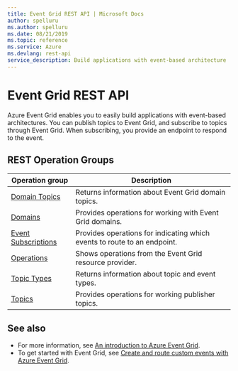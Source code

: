 ```yaml
---
title: Event Grid REST API | Microsoft Docs
author: spelluru
ms.author: spelluru
ms.date: 08/21/2019
ms.topic: reference
ms.service: Azure
ms.devlang: rest-api
service_description: Build applications with event-based architecture
---
```


# Event Grid REST API

Azure Event Grid enables you to easily build applications with event-based architectures. You can publish topics to Event Grid, and subscribe to topics through Event Grid. When subscribing, you provide an endpoint to respond to the event. 

## REST Operation Groups 

| Operation group | Description                                                        |
|-----------------|--------------------------------------------------------------------|
| [Domain Topics](xref:management.azure.com.eventgrid.domaintopics) | Returns information about Event Grid domain topics. |
| [Domains](xref:management.azure.com.eventgrid.domains) | Provides operations for working with Event Grid domains. |
| [Event Subscriptions](xref:management.azure.com.eventgrid.eventsubscriptions) | Provides operations for indicating which events to route to an endpoint. |
| [Operations](xref:management.azure.com.eventgrid.operations) | Shows operations from the Event Grid resource provider. |
| [Topic Types](xref:management.azure.com.eventgrid.topictypes) | Returns information about topic and event types. |
| [Topics](xref:management.azure.com.eventgrid.topics) | Provides operations for working publisher topics. |

## See also

- For more information, see [An introduction to Azure Event Grid](https://docs.microsoft.com/azure/event-grid/overview).
- To get started with Event Grid, see [Create and route custom events with Azure Event Grid](https://docs.microsoft.com/azure/event-grid/custom-event-quickstart).
